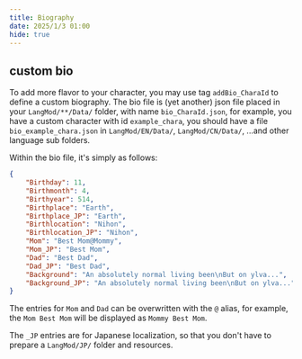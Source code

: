 ```yaml
---
title: Biography
date: 2025/1/3 01:00
hide: true
---
```


## custom bio

To add more flavor to your character, you may use tag `addBio_CharaId` to define a custom biography. The bio file is (yet another) json file placed in your `LangMod/**/Data/` folder, with name `bio_CharaId.json`, for example, you have a custom character with id `example_chara`, you should have a file `bio_example_chara.json` in `LangMod/EN/Data/`, `LangMod/CN/Data/`, ...and other language sub folders.

Within the bio file, it's simply as follows:
```json
{
    "Birthday": 11,
    "Birthmonth": 4,
    "Birthyear": 514,
    "Birthplace": "Earth",
    "Birthplace_JP": "Earth",
    "Birthlocation": "Nihon",
    "Birthlocation_JP": "Nihon",
    "Mom": "Best Mom@Mommy",
    "Mom_JP": "Best Mom",
    "Dad": "Best Dad",
    "Dad_JP": "Best Dad",
    "Background": "An absolutely normal living been\nBut on ylva...",
    "Background_JP": "An absolutely normal living been\nBut on ylva..."
}
```

The entries for `Mom` and `Dad` can be overwritten with the `@` alias, for example, the `Mom Best Mom` will be displayed as `Mommy Best Mom`.

The `_JP` entries are for Japanese localization, so that you don't have to prepare a `LangMod/JP/` folder and resources.